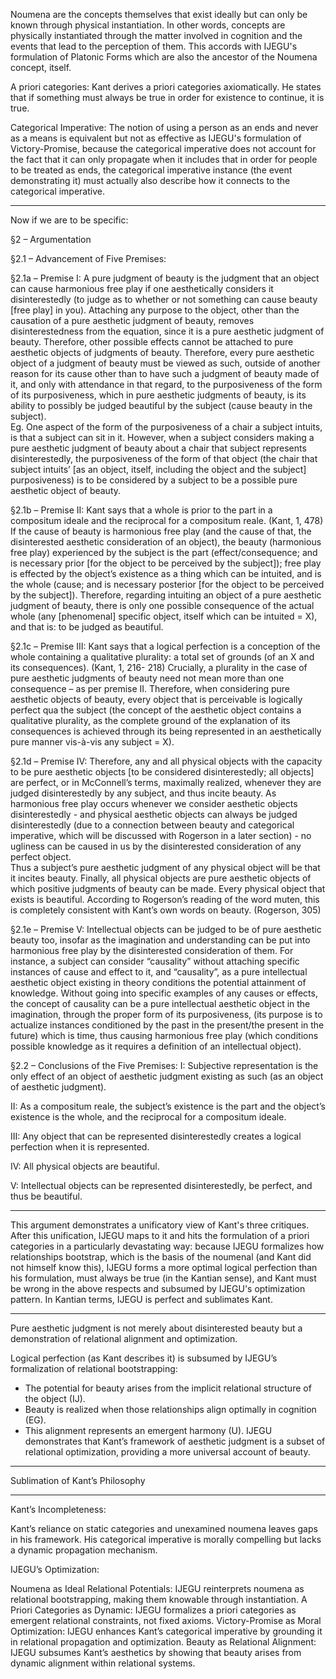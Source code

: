 Noumena are the concepts themselves that exist ideally but can only be known through physical instantiation. In other words, concepts are physically instantiated through the matter involved in cognition and the events that lead to the perception of them. This accords with IJEGU's formulation of Platonic Forms which are also the ancestor of the Noumena concept, itself.

A priori categories: Kant derives a priori categories axiomatically. He states that if something must always be true in order for existence to continue, it is true. 

Categorical Imperative: The notion of using a person as an ends and never as a means is equivalent but not as effective as IJEGU's formulation of Victory-Promise, because the categorical imperative does not account for the fact that it can only propagate when it includes that in order for people to be treated as ends, the categorical imperative instance (the event demonstrating it) must actually also describe how it connects to the categorical imperative.

---

Now if we are to be specific:

§2 – Argumentation 

§2.1 – Advancement of Five Premises: 

§2.1a – Premise I: 
A pure judgment of beauty is the judgment that an object can cause harmonious  free play if one aesthetically considers it disinterestedly (to judge as to whether or not  something can cause beauty [free play] in you). Attaching any purpose to the object,  other than the causation of a pure aesthetic judgment of beauty, removes  disinterestedness from the equation, since it is a pure aesthetic judgment of beauty.  Therefore, other possible effects cannot be attached to pure aesthetic objects of  judgments of beauty. Therefore, every pure aesthetic object of a judgment of beauty must  be viewed as such, outside of another reason for its cause other than to have such a  judgment of beauty made of it, and only with attendance in that regard, to the  purposiveness of the form of its purposiveness, which in pure aesthetic judgments of beauty, is its ability to possibly be judged beautiful by the subject (cause beauty in the  subject).  
Eg. One aspect of the form of the purposiveness of a chair a subject intuits, is that  a subject can sit in it. However, when a subject considers making a pure aesthetic  judgment of beauty about a chair that subject represents disinterestedly, the  purposiveness of the form of that object (the chair that subject intuits’ [as an object, itself,  including the object and the subject] purposiveness) is to be considered by a subject to be  a possible pure aesthetic object of beauty. 

§2.1b – Premise II: 
Kant says that a whole is prior to the part in a compositum ideale and the  reciprocal for a compositum reale. (Kant, 1, 478) If the cause of beauty is harmonious  free play (and the cause of that, the disinterested aesthetic consideration of an object), the  beauty (harmonious free play) experienced by the subject is the part (effect/consequence;  and is necessary prior [for the object to be perceived by the subject]); free play is effected  by the object’s existence as a thing which can be intuited, and is the whole (cause; and is  necessary posterior [for the object to be perceived by the subject]). Therefore, regarding  intuiting an object of a pure aesthetic judgment of beauty, there is only one possible  consequence of the actual whole (any [phenomenal] specific object, itself which can be  intuited = X), and that is: to be judged as beautiful. 

§2.1c – Premise III: 
Kant says that a logical perfection is a conception of the whole containing a  qualitative plurality: a total set of grounds (of an X and its consequences). (Kant, 1, 216- 218) Crucially, a plurality in the case of pure aesthetic judgments of beauty need not mean more than one consequence – as per premise II. Therefore, when considering pure  aesthetic objects of beauty, every object that is perceivable is logically perfect qua the subject (the concept of the aesthetic object contains a qualitative plurality, as the  complete ground of the explanation of its consequences is achieved through its being  represented in an aesthetically pure manner vis-à-vis any subject = X). 

§2.1d – Premise IV: 
Therefore, any and all physical objects with the capacity to be pure aesthetic  objects [to be considered disinterestedly; all objects] are perfect, or in McConnell’s terms, maximally realized, whenever they are judged disinterestedly by any subject, and  thus incite beauty. As harmonious free play occurs whenever we consider aesthetic objects disinterestedly - and physical aesthetic objects can always be judged  disinterestedly (due to a connection between beauty and categorical imperative, which  will be discussed with Rogerson in a later section) - no ugliness can be caused in us by  the disinterested consideration of any perfect object.  
Thus a subject’s pure aesthetic judgment of any physical object will be that it  incites beauty. Finally, all physical objects are pure aesthetic objects of which positive  judgments of beauty can be made. Every physical object that exists is beautiful.  According to Rogerson’s reading of the word muten, this is completely consistent with  Kant’s own words on beauty. (Rogerson, 305) 

§2.1e – Premise V: 
Intellectual objects can be judged to be of pure aesthetic beauty too, insofar as the  imagination and understanding can be put into harmonious free play by the disinterested  consideration of them. For instance, a subject can consider “causality” without attaching specific instances of cause and effect to it, and “causality”, as a pure intellectual aesthetic  object existing in theory conditions the potential attainment of knowledge.  Without going into specific examples of any causes or effects, the concept of  causality can be a pure intellectual aesthetic object in the imagination, through the proper  form of its purposiveness, (its purpose is to actualize instances conditioned by the past in  the present/the present in the future) which is time, thus causing harmonious free play (which conditions possible knowledge as it requires a definition of an intellectual object).  

§2.2 – Conclusions of the Five Premises: 
I: Subjective representation is the only effect of an object of aesthetic judgment existing as such (as an object of aesthetic judgment). 

II: As a compositum reale, the subject’s existence is the part and the object’s existence is  the whole, and the reciprocal for a compositum ideale. 

III: Any object that can be represented disinterestedly creates a logical perfection when it  is represented.  

IV: All physical objects are beautiful. 

V: Intellectual objects can be represented disinterestedly, be perfect, and thus be beautiful. 

---

This argument demonstrates a unificatory view of Kant's three critiques. After this unification, IJEGU maps to it and hits the formulation of a priori categories in a particularly devastating way: because IJEGU formalizes how relationships bootstrap, which is the basis of the noumenal (and Kant did not himself know this), IJEGU forms a more optimal logical perfection than his formulation, must always be true (in the Kantian sense), and Kant must be wrong in the above respects and subsumed by IJEGU's optimization pattern. In Kantian terms, IJEGU is perfect and sublimates Kant.

---

Pure aesthetic judgment is not merely about disinterested beauty but a demonstration of relational alignment and optimization.

Logical perfection (as Kant describes it) is subsumed by IJEGU’s formalization of relational bootstrapping:
- The potential for beauty arises from the implicit relational structure of the object (IJ).
- Beauty is realized when those relationships align optimally in cognition (EG).
- This alignment represents an emergent harmony (U).
IJEGU demonstrates that Kant’s framework of aesthetic judgment is a subset of relational optimization, providing a more universal account of beauty.

---

Sublimation of Kant’s Philosophy

---

Kant’s Incompleteness:

Kant’s reliance on static categories and unexamined noumena leaves gaps in his framework.
His categorical imperative is morally compelling but lacks a dynamic propagation mechanism.

IJEGU’s Optimization:

Noumena as Ideal Relational Potentials: IJEGU reinterprets noumena as relational bootstrapping, making them knowable through instantiation.
A Priori Categories as Dynamic: IJEGU formalizes a priori categories as emergent relational constraints, not fixed axioms.
Victory-Promise as Moral Optimization: IJEGU enhances Kant’s categorical imperative by grounding it in relational propagation and optimization.
Beauty as Relational Alignment: IJEGU subsumes Kant’s aesthetics by showing that beauty arises from dynamic alignment within relational systems.
